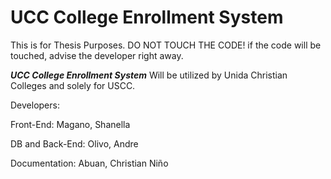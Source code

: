 # UCC College Enrollment System
This is for Thesis Purposes. DO NOT TOUCH THE CODE! if the code will be touched, advise the developer right away.

***UCC College Enrollment System***
Will be utilized by Unida Christian Colleges and solely for USCC.

Developers:

Front-End: Magano, Shanella

DB and Back-End: Olivo, Andre

Documentation: Abuan, Christian Niño

